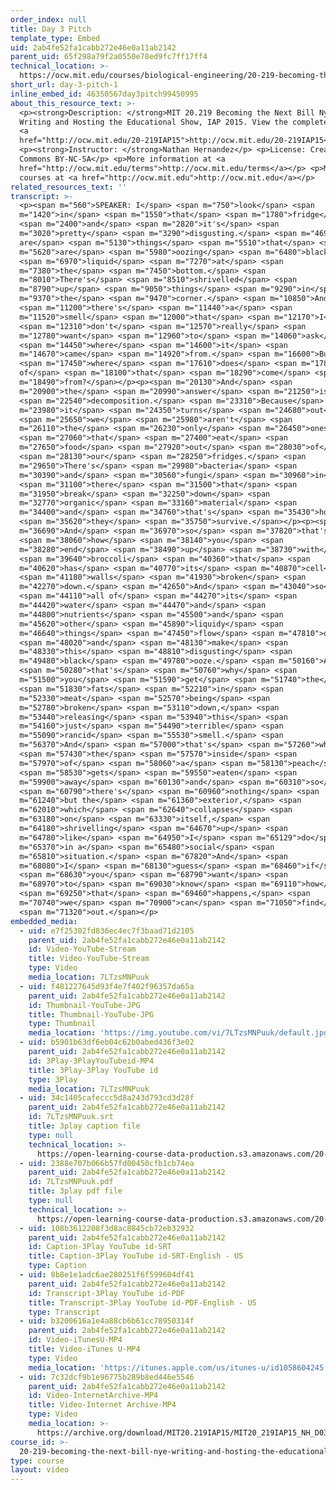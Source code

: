 ```yaml
---
order_index: null
title: Day 3 Pitch
template_type: Embed
uid: 2ab4fe52fa1cabb272e46e0a11ab2142
parent_uid: 65f298a79f2a0550e78ed9fc7ff17ff4
technical_location: >-
  https://ocw.mit.edu/courses/biological-engineering/20-219-becoming-the-next-bill-nye-writing-and-hosting-the-educational-show-january-iap-2015/student-projects/nathan-hernandezs-project/day-3-pitch-1
short_url: day-3-pitch-1
inline_embed_id: 46350567day3pitch99450995
about_this_resource_text: >-
  <p><strong>Description: </strong>MIT 20.219 Becoming the Next Bill Nye:
  Writing and Hosting the Educational Show, IAP 2015. View the complete course:
  <a
  href="http://ocw.mit.edu/20-219IAP15">http://ocw.mit.edu/20-219IAP15</a>.</p>
  <p><strong>Instructor: </strong>Nathan Hernandez</p> <p>License: Creative
  Commons BY-NC-SA</p> <p>More information at <a
  href="http://ocw.mit.edu/terms">http://ocw.mit.edu/terms</a></p> <p>More
  courses at <a href="http://ocw.mit.edu">http://ocw.mit.edu</a></p>
related_resources_text: ''
transcript: >-
  <p><span m="560">SPEAKER: I</span> <span m="750">look</span> <span
  m="1420">in</span> <span m="1550">that</span> <span m="1780">fridge</span>
  <span m="2400">and</span> <span m="2820">it's</span> <span
  m="3020">pretty</span> <span m="3290">disgusting.</span> <span m="4690">There
  are</span> <span m="5130">things</span> <span m="5510">that</span> <span
  m="5620">are</span> <span m="5980">oozing</span> <span m="6480">black</span>
  <span m="6970">liquid</span> <span m="7270">at</span> <span
  m="7380">the</span> <span m="7450">bottom.</span> <span
  m="8010">There's</span> <span m="8510">shrivelled</span> <span
  m="8790">up</span> <span m="9050">things</span> <span m="9290">in</span> <span
  m="9370">the</span> <span m="9470">corner.</span> <span m="10850">And</span>
  <span m="11200">there's</span> <span m="11440">a</span> <span
  m="11520">smell</span> <span m="12000">that</span> <span m="12170">I</span>
  <span m="12310">don't</span> <span m="12570">really</span> <span
  m="12780">want</span> <span m="12960">to</span> <span m="14060">ask</span>
  <span m="14450">where</span> <span m="14600">it</span> <span
  m="14670">came</span> <span m="14920">from.</span> <span m="16600">But</span>
  <span m="17450">where</span> <span m="17610">does</span> <span m="17870">all
  of</span> <span m="18100">that</span> <span m="18290">come</span> <span
  m="18490">from?</span></p><p><span m="20130">And</span> <span
  m="20900">the</span> <span m="20990">answer</span> <span m="21250">is</span>
  <span m="22540">decomposition.</span> <span m="23310">Because</span> <span
  m="23980">it</span> <span m="24350">turns</span> <span m="24680">out</span>
  <span m="25650">we</span> <span m="25980">aren't</span> <span
  m="26110">the</span> <span m="26230">only</span> <span m="26450">ones</span>
  <span m="27060">that</span> <span m="27400">eat</span> <span
  m="27650">food</span> <span m="27920">out</span> <span m="28030">of</span>
  <span m="28130">our</span> <span m="28250">fridges.</span> <span
  m="29650">There's</span> <span m="29980">bacteria</span> <span
  m="30390">and</span> <span m="30560">fungi</span> <span m="30960">in</span>
  <span m="31100">there</span> <span m="31500">that</span> <span
  m="31950">break</span> <span m="32250">down</span> <span
  m="32770">organic</span> <span m="33160">material</span> <span
  m="34400">and</span> <span m="34760">that's</span> <span m="35430">how</span>
  <span m="35620">they</span> <span m="35750">survive.</span></p><p><span
  m="36690">And</span> <span m="36970">so</span> <span m="37820">that's</span>
  <span m="38060">how</span> <span m="38140">you</span> <span
  m="38280">end</span> <span m="38490">up</span> <span m="38730">with</span>
  <span m="39640">broccoli</span> <span m="40360">that</span> <span
  m="40620">has</span> <span m="40770">its</span> <span m="40870">cell</span>
  <span m="41180">walls</span> <span m="41930">broken</span> <span
  m="42270">down.</span> <span m="42650">And</span> <span m="43040">so</span>
  <span m="44110">all of</span> <span m="44270">its</span> <span
  m="44420">water</span> <span m="44470">and</span> <span
  m="44800">nutrients</span> <span m="45500">and</span> <span
  m="45620">other</span> <span m="45890">liquidy</span> <span
  m="46640">things</span> <span m="47450">flow</span> <span m="47810">out</span>
  <span m="48020">and</span> <span m="48130">make</span> <span
  m="48330">this</span> <span m="48810">disgusting</span> <span
  m="49480">black</span> <span m="49780">ooze.</span> <span m="50160">And</span>
  <span m="50280">that's</span> <span m="50760">why</span> <span
  m="51500">you</span> <span m="51590">get</span> <span m="51740">the</span>
  <span m="51830">fats</span> <span m="52210">in</span> <span
  m="52330">meat</span> <span m="52570">being</span> <span
  m="52780">broken</span> <span m="53110">down,</span> <span
  m="53440">releasing</span> <span m="53940">this</span> <span
  m="54160">just</span> <span m="54490">terrible</span> <span
  m="55090">rancid</span> <span m="55530">smell.</span> <span
  m="56370">And</span> <span m="57000">that's</span> <span m="57260">why</span>
  <span m="57430">the</span> <span m="57570">inside</span> <span
  m="57970">of</span> <span m="58060">a</span> <span m="58130">peach</span>
  <span m="58530">gets</span> <span m="59550">eaten</span> <span
  m="59900">away</span> <span m="60130">and</span> <span m="60310">so</span>
  <span m="60790">there's</span> <span m="60960">nothing</span> <span
  m="61240">but the</span> <span m="61360">exterior,</span> <span
  m="62010">which</span> <span m="62640">collapses</span> <span
  m="63180">on</span> <span m="63330">itself,</span> <span
  m="64180">shrivelling</span> <span m="64670">up</span> <span
  m="64780">like</span> <span m="64950">I</span> <span m="65129">do</span> <span
  m="65370">in a</span> <span m="65480">social</span> <span
  m="65810">situation.</span> <span m="67820">And</span> <span
  m="68080">I</span> <span m="68130">guess</span> <span m="68460">if</span>
  <span m="68630">you</span> <span m="68790">want</span> <span
  m="68970">to</span> <span m="69030">know</span> <span m="69110">how</span>
  <span m="69250">that</span> <span m="69460">happens,</span> <span
  m="70740">we</span> <span m="70900">can</span> <span m="71050">find</span>
  <span m="71320">out.</span></p>
embedded_media:
  - uid: e7f25302fd836ec4ec7f3baad71d2105
    parent_uid: 2ab4fe52fa1cabb272e46e0a11ab2142
    id: Video-YouTube-Stream
    title: Video-YouTube-Stream
    type: Video
    media_location: 7LTzsMNPuuk
  - uid: f481227645d93f4e7f402f96357da65a
    parent_uid: 2ab4fe52fa1cabb272e46e0a11ab2142
    id: Thumbnail-YouTube-JPG
    title: Thumbnail-YouTube-JPG
    type: Thumbnail
    media_location: 'https://img.youtube.com/vi/7LTzsMNPuuk/default.jpg'
  - uid: b5901b63df6eb04c62b0abed436f3e02
    parent_uid: 2ab4fe52fa1cabb272e46e0a11ab2142
    id: 3Play-3PlayYouTubeid-MP4
    title: 3Play-3Play YouTube id
    type: 3Play
    media_location: 7LTzsMNPuuk
  - uid: 34c1405cafeccc5d8a243d793cd3d28f
    parent_uid: 2ab4fe52fa1cabb272e46e0a11ab2142
    id: 7LTzsMNPuuk.srt
    title: 3play caption file
    type: null
    technical_location: >-
      https://open-learning-course-data-production.s3.amazonaws.com/20-219-becoming-the-next-bill-nye-writing-and-hosting-the-educational-show-january-iap-2015/34c1405cafeccc5d8a243d793cd3d28f_7LTzsMNPuuk.srt
  - uid: 2388e707b066b57fd00450cfb1cb74ea
    parent_uid: 2ab4fe52fa1cabb272e46e0a11ab2142
    id: 7LTzsMNPuuk.pdf
    title: 3play pdf file
    type: null
    technical_location: >-
      https://open-learning-course-data-production.s3.amazonaws.com/20-219-becoming-the-next-bill-nye-writing-and-hosting-the-educational-show-january-iap-2015/2388e707b066b57fd00450cfb1cb74ea_7LTzsMNPuuk.pdf
  - uid: 108b3612208f3d8ac8845cb72eb32932
    parent_uid: 2ab4fe52fa1cabb272e46e0a11ab2142
    id: Caption-3Play YouTube id-SRT
    title: Caption-3Play YouTube id-SRT-English - US
    type: Caption
  - uid: 8b8e1e1adc6ae280251f6f599604df41
    parent_uid: 2ab4fe52fa1cabb272e46e0a11ab2142
    id: Transcript-3Play YouTube id-PDF
    title: Transcript-3Play YouTube id-PDF-English - US
    type: Transcript
  - uid: b3200616a1e4a88cb6b61cc78950314f
    parent_uid: 2ab4fe52fa1cabb272e46e0a11ab2142
    id: Video-iTunesU-MP4
    title: Video-iTunes U-MP4
    type: Video
    media_location: 'https://itunes.apple.com/us/itunes-u/id1058604245'
  - uid: 7c32dcf9b1e96775b289b8ed446e5546
    parent_uid: 2ab4fe52fa1cabb272e46e0a11ab2142
    id: Video-InternetArchive-MP4
    title: Video-Internet Archive-MP4
    type: Video
    media_location: >-
      https://archive.org/download/MIT20.219IAP15/MIT20_219IAP15_NH_D03_Pitch_360p.mp4
course_id: >-
  20-219-becoming-the-next-bill-nye-writing-and-hosting-the-educational-show-january-iap-2015
type: course
layout: video
---
```

